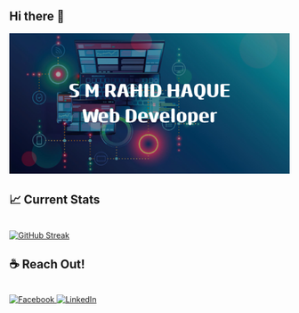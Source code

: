 ## Hi there 👋

<img src="/images/banner.png" />

## :chart_with_upwards_trend: Current Stats

<br/>
<a href="https://git.io/streak-stats"><img src="https://streak-stats.demolab.com?user=bdonti" alt="GitHub Streak" /></a>

## ☕ Reach Out!

<br/>
<a href="https://www.facebook.com/rahid.onti/" target="_blank">
  <img src="https://upload.wikimedia.org/wikipedia/commons/5/51/Facebook_f_logo_%282019%29.svg" alt="Facebook" width="30" height="30">
</a>
<a href="https://www.linkedin.com/in/sm-rahid-haque-43bb232ab/" target="_blank">
  <img src="https://upload.wikimedia.org/wikipedia/commons/8/81/LinkedIn_icon.svg" alt="LinkedIn" width="30" height="30">
</a>
